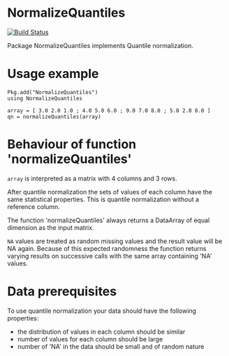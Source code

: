 # NormalizeQuantiles

[![Build Status](https://travis-ci.org/oheil/NormalizeQuantiles.jl.svg?branch=master)](https://travis-ci.org/oheil/NormalizeQuantiles.jl)


Package NormalizeQuantiles implements Quantile normalization.

# Usage example

	Pkg.add("NormalizeQuantiles")
	using NormalizeQuantiles
	
	array = [ 3.0 2.0 1.0 ; 4.0 5.0 6.0 ; 9.0 7.0 8.0 ; 5.0 2.0 8.0 ]
	qn = normalizeQuantiles(array)

# Behaviour of function 'normalizeQuantiles'
	
`array` is interpreted as a matrix with 4 columns and 3 rows.

After quantile normalization the sets of values of each column have the same statistical properties.
This is quantile normalization without a reference column.

The function 'normalizeQuantiles' always returns a DataArray of equal dimension as the input matrix.

`NA` values are treated as random missing values and the result value will be NA again. Because of this expected randomness the function returns varying results on successive calls with the same array containing 'NA' values.
	
# Data prerequisites

To use quantile normalization your data should have the following properties:

* the distribution of values in each column should be similar
* number of values for each column should be large
* number of 'NA' in the data should be small and of random nature






